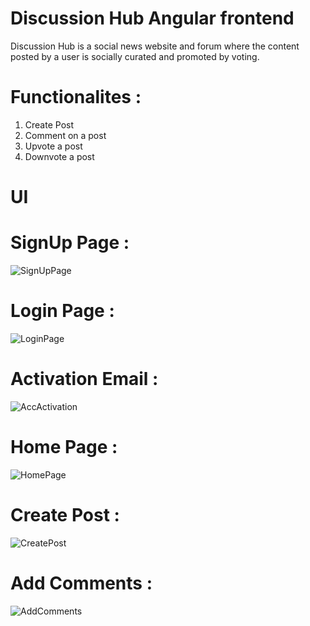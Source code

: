 # Discussion Hub Angular frontend
  Discussion Hub is a social news website and forum where the content
  posted by a user is socially curated and promoted by voting.

# Functionalites :
  1. Create Post
  2. Comment on a post
  3. Upvote a post
  4. Downvote a post

# UI

# SignUp Page :
![SignUpPage](https://user-images.githubusercontent.com/88050617/226183478-f7fba8e3-5e8f-46d4-a57b-d558c20a5210.jpg)

# Login Page :
![LoginPage](https://user-images.githubusercontent.com/88050617/226183489-7f192bd3-67e1-4c2d-9a36-2b78844f8ec0.jpg)

# Activation Email :
![AccActivation](https://user-images.githubusercontent.com/88050617/226183252-babbeea6-a639-48a1-978f-0da12eb6d7c6.jpg)

# Home Page :
![HomePage](https://user-images.githubusercontent.com/88050617/226183272-d99496ef-f5ea-44e2-9477-bb078318f4ef.jpg)

# Create Post :
![CreatePost](https://user-images.githubusercontent.com/88050617/226183298-fe63e52d-8b92-4c58-8f0e-b6b2e13b17c6.jpg)

# Add Comments :
![AddComments](https://user-images.githubusercontent.com/88050617/226183306-25887b95-58e4-42f0-bd41-f0772dce5a5e.jpg)

